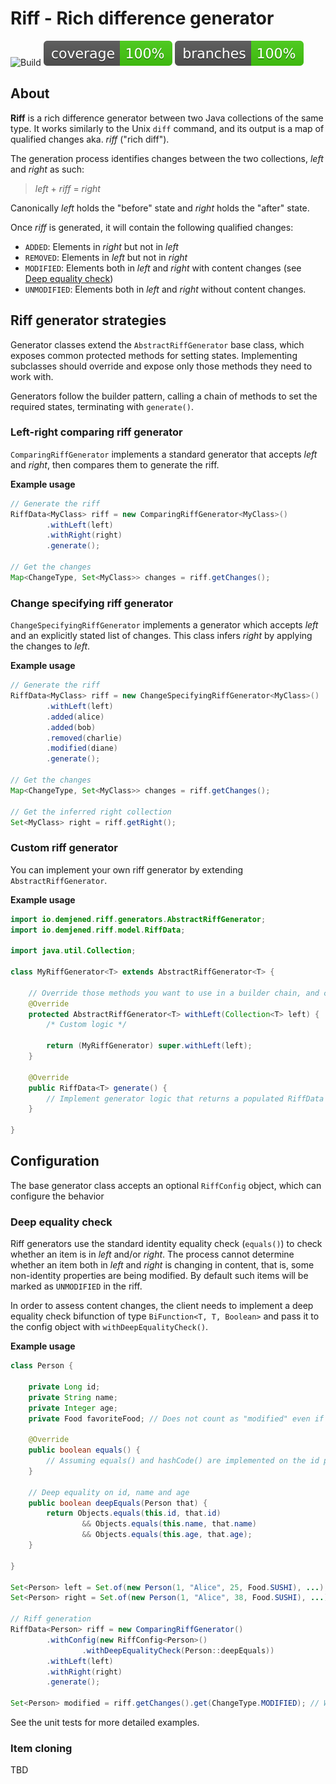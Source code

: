 # Riff - Rich difference generator

![Build](https://github.com/demjened/riff/actions/workflows/maven.yml/badge.svg)
![Coverage](.github/badges/jacoco.svg)
![Branches](.github/badges/branches.svg)

## About

**Riff** is a rich difference generator between two Java collections of the same type. It works similarly to the Unix `diff` command, and its output is a map of qualified changes aka. _riff_ ("rich diff").

The generation process identifies changes between the two collections, _left_ and _right_ as such:

> _left_ + _riff_ = _right_

Canonically _left_ holds the "before" state and _right_ holds the "after" state.  

Once _riff_ is generated, it will contain the following qualified changes:
- `ADDED`: Elements in _right_ but not in _left_
- `REMOVED`: Elements in _left_ but not in _right_
- `MODIFIED`: Elements both in _left_ and _right_ with content changes (see [Deep equality check](#deep-equality-check))
- `UNMODIFIED`: Elements both in _left_ and _right_ without content changes. 

## Riff generator strategies

Generator classes extend the `AbstractRiffGenerator` base class, which exposes common protected methods for setting states. Implementing subclasses should override and expose only those methods they need to work with.

Generators follow the builder pattern, calling a chain of methods to set the required states, terminating with `generate()`. 

### Left-right comparing riff generator

`ComparingRiffGenerator` implements a standard generator that accepts _left_ and _right_, then compares them to generate the riff.

**Example usage**
```java
// Generate the riff
RiffData<MyClass> riff = new ComparingRiffGenerator<MyClass>()
        .withLeft(left)
        .withRight(right)
        .generate();

// Get the changes
Map<ChangeType, Set<MyClass>> changes = riff.getChanges();
```

### Change specifying riff generator

`ChangeSpecifyingRiffGenerator` implements a generator which accepts _left_ and an explicitly stated list of changes. This class infers _right_ by applying the changes to _left_.

**Example usage**
```java
// Generate the riff
RiffData<MyClass> riff = new ChangeSpecifyingRiffGenerator<MyClass>()
        .withLeft(left)
        .added(alice)
        .added(bob)
        .removed(charlie)
        .modified(diane)
        .generate();

// Get the changes
Map<ChangeType, Set<MyClass>> changes = riff.getChanges();

// Get the inferred right collection
Set<MyClass> right = riff.getRight();
```

### Custom riff generator

You can implement your own riff generator by extending `AbstractRiffGenerator`.

**Example usage**

```java
import io.demjened.riff.generators.AbstractRiffGenerator;
import io.demjened.riff.model.RiffData;

import java.util.Collection;

class MyRiffGenerator<T> extends AbstractRiffGenerator<T> {

    // Override those methods you want to use in a builder chain, and cast to your subclass
    @Override
    protected AbstractRiffGenerator<T> withLeft(Collection<T> left) {
        /* Custom logic */

        return (MyRiffGenerator) super.withLeft(left);
    }

    @Override
    public RiffData<T> generate() {
        // Implement generator logic that returns a populated RiffData
    }

}
```

## Configuration

The base generator class accepts an optional `RiffConfig` object, which can configure the behavior

### Deep equality check

Riff generators use the standard identity equality check (`equals()`) to check whether an item is in _left_ and/or _right_. The process cannot determine whether an item both in _left_ and _right_ is changing in content, that is, some non-identity properties are being modified. By default such items will be marked as `UNMODIFIED` in the riff.

In order to assess content changes, the client needs to implement a deep equality check bifunction of type `BiFunction<T, T, Boolean>` and pass it to the config object with `withDeepEqualityCheck()`. 

**Example usage**
```java
class Person {
    
    private Long id;
    private String name;
    private Integer age;
    private Food favoriteFood; // Does not count as "modified" even if it changes
    
    @Override
    public boolean equals() {
        // Assuming equals() and hashCode() are implemented on the id property
    } 

    // Deep equality on id, name and age
    public boolean deepEquals(Person that) {
        return Objects.equals(this.id, that.id)
                && Objects.equals(this.name, that.name)
                && Objects.equals(this.age, that.age);
    }
    
}

Set<Person> left = Set.of(new Person(1, "Alice", 25, Food.SUSHI), ...);
Set<Person> right = Set.of(new Person(1, "Alice", 38, Food.SUSHI), ...);

// Riff generation
RiffData<Person> riff = new ComparingRiffGenerator()
        .withConfig(new RiffConfig<Person>()
                .withDeepEqualityCheck(Person::deepEquals))
        .withLeft(left)
        .withRight(right)
        .generate();

Set<Person> modified = riff.getChanges().get(ChangeType.MODIFIED); // Will contain "Alice"
```

See the unit tests for more detailed examples.

### Item cloning

TBD
